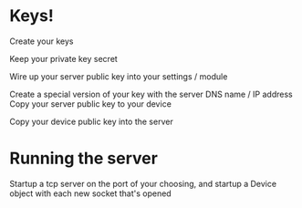 

Keys!
====================

Create your keys

Keep your private key secret

Wire up your server public key into your settings / module

Create a special version of your key with the server DNS name / IP address
Copy your server public key to your device

Copy your device public key into the server


Running the server
====================

Startup a tcp server on the port of your choosing, and startup a Device object with each new socket that's opened

